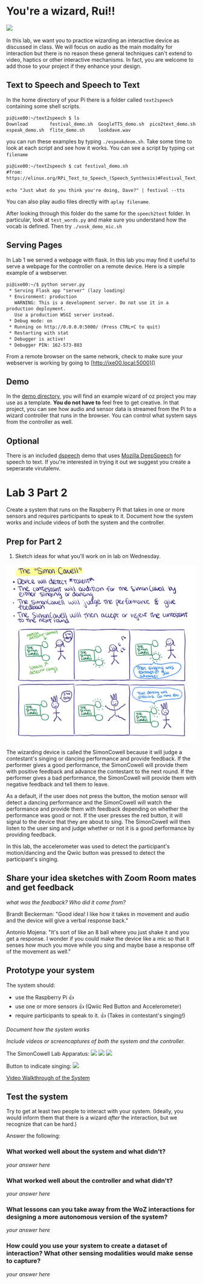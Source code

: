# You're a wizard, Rui!!

<img src="https://pbs.twimg.com/media/Cen7qkHWIAAdKsB.jpg" height="400">

In this lab, we want you to practice wizarding an interactive device as discussed in class. We will focus on audio as the main modality for interaction but there is no reason these general techniques can't extend to video, haptics or other interactive mechanisms. In fact, you are welcome to add those to your project if they enhance your design.


## Text to Speech and Speech to Text

In the home directory of your Pi there is a folder called `text2speech` containing some shell scripts.

```
pi@ixe00:~/text2speech $ ls
Download        festival_demo.sh  GoogleTTS_demo.sh  pico2text_demo.sh
espeak_demo.sh  flite_demo.sh     lookdave.wav

```

you can run these examples by typing 
`./espeakdeom.sh`. Take some time to look at each script and see how it works. You can see a script by typing `cat filename`

```
pi@ixe00:~/text2speech $ cat festival_demo.sh 
#from: https://elinux.org/RPi_Text_to_Speech_(Speech_Synthesis)#Festival_Text_to_Speech

echo "Just what do you think you're doing, Dave?" | festival --tts

```

You can also play audio files directly with `aplay filename`.

After looking through this folder do the same for the `speech2text` folder. In particular, look at `test_words.py` and make sure you understand how the vocab is defined. Then try `./vosk_demo_mic.sh`

## Serving Pages

In Lab 1 we served a webpage with flask. In this lab you may find it useful to serve a webpage for the controller on a remote device. Here is a simple example of a webserver.

```
pi@ixe00:~/$ python server.py
 * Serving Flask app "server" (lazy loading)
 * Environment: production
   WARNING: This is a development server. Do not use it in a production deployment.
   Use a production WSGI server instead.
 * Debug mode: on
 * Running on http://0.0.0.0:5000/ (Press CTRL+C to quit)
 * Restarting with stat
 * Debugger is active!
 * Debugger PIN: 162-573-883
```
From a remote browser on the same network, check to make sure your webserver is working by going to [http://ixe00.local:5000]()


## Demo

In the [demo directory](./demo), you will find an example wizard of oz project you may use as a template. **You do not have to** feel free to get creative. In that project, you can see how audio and sensor data is streamed from the Pi to a wizard controller that runs in the browser. You can control what system says from the controller as well.

## Optional

There is an included [dspeech](.dspeech) demo that uses [Mozilla DeepSpeech](https://github.com/mozilla/DeepSpeech) for speech to text. If you're interested in trying it out we suggest you create a seperarate virutalenv. 



# Lab 3 Part 2

Create a system that runs on the Raspberry Pi that takes in one or more sensors and requires participants to speak to it. Document how the system works and include videos of both the system and the controller.

## Prep for Part 2

1. Sketch ideas for what you'll work on in lab on Wednesday.

![](simoncowell.jpeg)

The wizarding device is called the SimonCowell because it will judge a contestant's singing or dancing performance and provide feedback. If the performer gives a good performance, the SimonCowell will provide them with positive feedback and advance the contestant to the next round. If the performer gives a bad performance, the SimonCowell will provide them with negative feedback and tell them to leave. 

As a default, if the user does not press the button, the motion sensor will detect a dancing performance and the SimonCowell will watch the performance and provide them with feedback depending on whether the performance was good or not. If the user presses the red button, it will signal to the device that they are about to sing. The SimonCowell will then listen to the user sing and judge whether or not it is a good performance by providing feedback. 

In this lab, the accelerometer was used to detect the participant's motion/dancing and the Qwiic button was pressed to detect the participant's singing. 

## Share your idea sketches with Zoom Room mates and get feedback

*what was the feedback? Who did it come from?*

Brandt Beckerman: "Good idea! I like how it takes in movement and audio and the device will give a verbal response back." 

Antonio Mojena: "It's sort of like an 8 ball where you just shake it and you get a response. I wonder if you could make the device like a mic so that it senses how much you move while you sing and maybe base a response off of the movement as well."

## Prototype your system

The system should:
* use the Raspberry Pi 👍
* use one or more sensors 👍 (Qwiic Red Button and Accelerometer)
* require participants to speak to it. 👍 (Takes in contestant's singing!)

*Document how the system works*

*Include videos or screencaptures of both the system and the controller.*

The SimonCowell Lab Apparatus:
![](lab3.1.png)
![](lab3.2.png)
![](lab3.3.png)

Button to indicate singing: 
![](lab3.4.png)

[Video Walkthrough of the System](https://drive.google.com/file/d/1iZZjHekJbkAhmFUpk7fn5tYdL2Cp_7j1/view?usp=sharing)

## Test the system
Try to get at least two people to interact with your system. (Ideally, you would inform them that there is a wizard _after_ the interaction, but we recognize that can be hard.)

Answer the following:

### What worked well about the system and what didn't?
*your answer here*

### What worked well about the controller and what didn't?

*your answer here*

### What lessons can you take away from the WoZ interactions for designing a more autonomous version of the system?

*your answer here*


### How could you use your system to create a dataset of interaction? What other sensing modalities would make sense to capture?

*your answer here*

